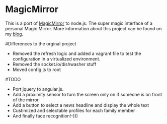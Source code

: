 MagicMirror
===========

This is a port of [MagicMirror](https://github.com/MichMich/MagicMirror) to node.js. The super magic interface of a personal Magic Mirror. More information about this project can be found on my [blog](http://michaelteeuw.nl/tagged/magicmirror).

#Differences to the orginal project

* Removed the refresh logic and added a vagrant file to test the configuration in a virtualized environment.
* Removed the socket.io/dishwasher stuff
* Moved config.js to root

#TODO

* Port jquery to angular.js.
* Add a proximity sensor to turn the screen only on if someone is on front of the mirror
* Add a button to select a news headline and display the whole text
* Custimized and selectable profiles for each family member
* And finally face recognition!-)))
